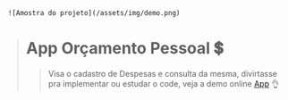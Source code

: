 	 ![Amostra do projeto](/assets/img/demo.png)

> # App Orçamento Pessoal 💲
>> Visa o cadastro de Despesas e consulta da mesma, divirtasse pra implementar ou estudar o code, veja a demo online [App](https://personal-budget.netlify.com/) 👌
